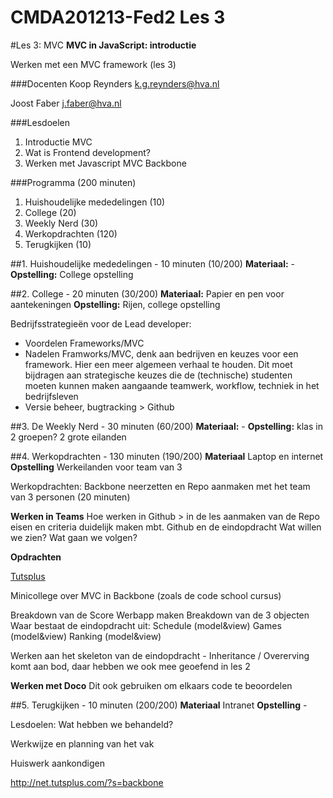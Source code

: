 CMDA201213-Fed2 Les 3
=====================

#Les 3: MVC
**MVC in JavaScript: introductie**

Werken met een MVC framework (les 3) 

###Docenten
Koop Reynders k.g.reynders@hva.nl 

Joost Faber j.faber@hva.nl

###Lesdoelen
1. Introductie MVC
2. Wat is Frontend development?
3. Werken met Javascript MVC Backbone


###Programma (200 minuten)

1. Huishoudelijke mededelingen (10) 
2. College (20)
3. Weekly Nerd (30) 
4. Werkopdrachten (120)
5. Terugkijken (10) 
		
		

##1. Huishoudelijke mededelingen - 10 minuten (10/200)
**Materiaal:** - 
**Opstelling:** College opstelling


##2. College - 20 minuten (30/200)
**Materiaal:** Papier en pen voor aantekeningen
**Opstelling:** Rijen, college opstelling

Bedrijfsstrategieën voor de Lead developer:

- Voordelen Frameworks/MVC
- Nadelen Framworks/MVC, denk aan bedrijven en keuzes voor een framework.
Hier een meer algemeen verhaal te houden. Dit moet bijdragen aan strategische keuzes die de (technische) studenten moeten kunnen maken aangaande teamwerk, workflow, techniek in het bedrijfsleven
- Versie beheer, bugtracking > Github



##3. De Weekly Nerd - 30 minuten (60/200)
**Materiaal:** -
**Opstelling:** klas in 2 groepen? 2 grote eilanden




##4. Werkopdrachten - 130 minuten (190/200)
**Materiaal** Laptop en internet
**Opstelling** Werkeilanden voor team van 3

Werkopdrachten: Backbone neerzetten en Repo aanmaken met het team van 3 personen (20 minuten)

**Werken in Teams**
Hoe werken in Github > in de les aanmaken van de Repo
eisen en criteria duidelijk maken mbt. Github en de eindopdracht
Wat willen we zien?
Wat gaan we volgen?

**Opdrachten**

[Tutsplus](http://net.tutsplus.com/?s=backbone)

Minicollege over MVC in Backbone (zoals de code school cursus)

Breakdown van de Score Werbapp maken
Breakdown van de 3 objecten
Waar bestaat de eindopdracht uit:
	Schedule (model&view)
	Games (model&view)
	Ranking (model&view)

Werken aan het skeleton van de eindopdracht
	- Inheritance / Overerving komt aan bod, daar hebben we ook mee geoefend in les 2


**Werken met Doco**
	Dit ook gebruiken om elkaars code te beoordelen




##5. Terugkijken - 10 minuten (200/200)
**Materiaal** Intranet
**Opstelling** - 

Lesdoelen: Wat hebben we behandeld? 

Werkwijze en planning van het vak

Huiswerk aankondigen

http://net.tutsplus.com/?s=backbone



